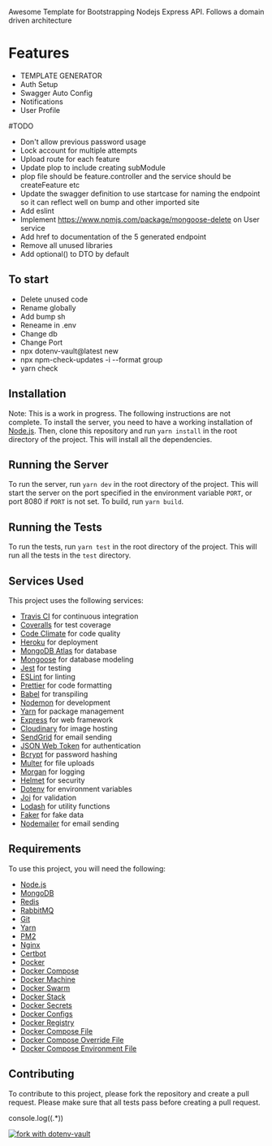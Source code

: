Awesome Template for Bootstrapping Nodejs Express API.
Follows a domain driven architecture

# Features
- TEMPLATE GENERATOR
- Auth Setup
- Swagger Auto Config
- Notifications
- User Profile


#TODO
- Don't allow previous password usage
- Lock account for multiple attempts
- Upload route for each feature
- Update plop to include creating subModule
- plop file should be feature.controller and the service should be createFeature etc
- Update the swagger definition to use startcase for naming the endpoint so it can reflect well on bump and other imported site
- Add eslint
- Implement https://www.npmjs.com/package/mongoose-delete on User service
- Add href to documentation of the 5 generated endpoint
- Remove all unused libraries
- Add optional() to DTO by default

## To start
- Delete unused code
- Rename globally
- Add bump sh
- Reneame in .env
- Change db
- Change Port
- npx dotenv-vault@latest new
- npx npm-check-updates -i --format group
- yarn check


## Installation
Note: This is a work in progress. The following instructions are not complete.
To install the server, you need to have a working installation of [Node.js](https://nodejs.org/en/). Then, clone this repository and run `yarn install` in the root directory of the project. This will install all the dependencies.


## Running the Server

To run the server, run `yarn dev` in the root directory of the project. This will start the server on the port specified in the environment variable `PORT`, or port 8080 if `PORT` is not set. To build, run `yarn build`.

## Running the Tests

To run the tests, run `yarn test` in the root directory of the project. This will run all the tests in the `test` directory.

## Services Used

This project uses the following services:

- [Travis CI](https://travis-ci.org/) for continuous integration
- [Coveralls](https://coveralls.io/) for test coverage
- [Code Climate](https://codeclimate.com/) for code quality
- [Heroku](https://www.heroku.com/) for deployment
- [MongoDB Atlas](https://www.mongodb.com/cloud/atlas) for database
- [Mongoose](https://mongoosejs.com/) for database modeling
- [Jest](https://jestjs.io/) for testing
- [ESLint](https://eslint.org/) for linting
- [Prettier](https://prettier.io/) for code formatting
- [Babel](https://babeljs.io/) for transpiling
- [Nodemon](https://nodemon.io/) for development
- [Yarn](https://yarnpkg.com/) for package management
- [Express](https://expressjs.com/) for web framework
- [Cloudinary](https://cloudinary.com/) for image hosting
- [SendGrid](https://sendgrid.com/) for email sending
- [JSON Web Token](https://jwt.io/) for authentication
- [Bcrypt](https://www.npmjs.com/package/bcrypt) for password hashing
- [Multer](https://www.npmjs.com/package/multer) for file uploads
- [Morgan](https://www.npmjs.com/package/morgan) for logging
- [Helmet](https://www.npmjs.com/package/helmet) for security
- [Dotenv](https://www.npmjs.com/package/dotenv) for environment variables
- [Joi](https://www.npmjs.com/package/joi) for validation
- [Lodash](https://www.npmjs.com/package/lodash) for utility functions
- [Faker](https://www.npmjs.com/package/faker) for fake data
- [Nodemailer](https://www.npmjs.com/package/nodemailer) for email sending

## Requirements

To use this project, you will need the following:

- [Node.js](https://nodejs.org/en/)
- [MongoDB](https://www.mongodb.com/)
- [Redis](https://redis.io/)
- [RabbitMQ](https://www.rabbitmq.com/)
- [Git](https://git-scm.com/)
- [Yarn](https://yarnpkg.com/en/)
- [PM2](http://pm2.keymetrics.io/)
- [Nginx](https://www.nginx.com/)
- [Certbot](https://certbot.eff.org/)
- [Docker](https://www.docker.com/)
- [Docker Compose](https://docs.docker.com/compose/)
- [Docker Machine](https://docs.docker.com/machine/)
- [Docker Swarm](https://docs.docker.com/engine/swarm/)
- [Docker Stack](https://docs.docker.com/engine/reference/commandline/stack/)
- [Docker Secrets](https://docs.docker.com/engine/swarm/secrets/)
- [Docker Configs](https://docs.docker.com/engine/swarm/configs/)
- [Docker Registry](https://docs.docker.com/registry/)
- [Docker Compose File](https://docs.docker.com/compose/compose-file/)
- [Docker Compose Override File](https://docs.docker.com/compose/extends/)
- [Docker Compose Environment File](https://docs.docker.com/compose/environment-variables/)

## Contributing

To contribute to this project, please fork the repository and create a pull request. Please make sure that all tests pass before creating a pull request.

console\.log\((.*)\)

[![fork with dotenv-vault](https://badge.dotenv.org/fork.svg?r=1)](https://vault.dotenv.org/project/vlt_565762ccdcc103449020c2b60ce0b63e09fde380341c9bd0381c25d111ce699c/example)
